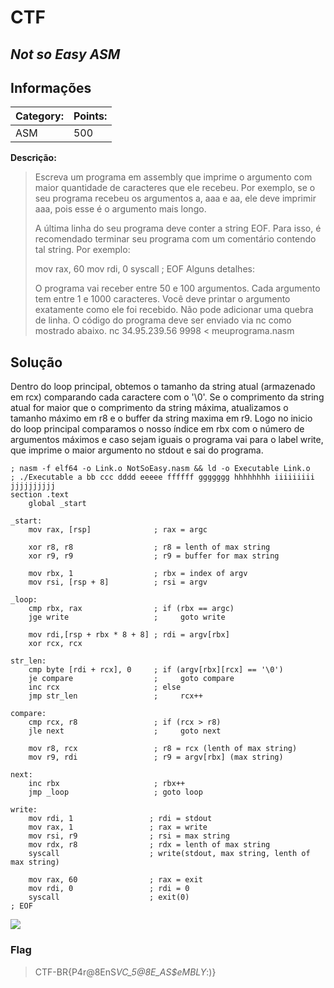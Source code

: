 # **CTF**

## _Not so Easy ASM_

## Informações

| **Category:** | **Points:** |
| ------------- | ----------- |
| ASM           | 500         |

**Descrição:**

> Escreva um programa em assembly que imprime o argumento com maior quantidade de caracteres que ele recebeu. Por exemplo, se o seu programa recebeu os argumentos a, aaa e aa, ele deve imprimir aaa, pois esse é o argumento mais longo.
>
> A última linha do seu programa deve conter a string EOF. Para isso, é recomendado terminar seu programa com um comentário contendo tal string. Por exemplo:
>
> mov rax, 60
> mov rdi, 0
> syscall
> ; EOF
> Alguns detalhes:
>
> O programa vai receber entre 50 e 100 argumentos.
> Cada argumento tem entre 1 e 1000 caracteres.
> Você deve printar o argumento exatamente como ele foi recebido. Não pode adicionar uma quebra de linha.
> O código do programa deve ser enviado via nc como mostrado abaixo.
> nc 34.95.239.56 9998 < meuprograma.nasm

## Solução

Dentro do loop principal, obtemos o tamanho da string atual (armazenado em rcx) comparando cada caractere com o '\0'. Se o comprimento da string atual for maior que o comprimento da string máxima, atualizamos o tamanho máximo em r8 e o buffer da string maxima em r9. Logo no inicio do loop principal comparamos o nosso índice em rbx com o número de argumentos máximos e caso sejam iguais o programa vai para o label write, que imprime o maior argumento no stdout e sai do programa.

```
; nasm -f elf64 -o Link.o NotSoEasy.nasm && ld -o Executable Link.o
; ./Executable a bb ccc dddd eeeee ffffff ggggggg hhhhhhhh iiiiiiiii jjjjjjjjjj
section .text
    global _start

_start:
    mov rax, [rsp]              ; rax = argc

    xor r8, r8                  ; r8 = lenth of max string
    xor r9, r9                  ; r9 = buffer for max string

    mov rbx, 1                  ; rbx = index of argv
    mov rsi, [rsp + 8]          ; rsi = argv

_loop:
    cmp rbx, rax                ; if (rbx == argc)
    jge write                   ;     goto write

    mov rdi,[rsp + rbx * 8 + 8] ; rdi = argv[rbx]
    xor rcx, rcx

str_len:
    cmp byte [rdi + rcx], 0     ; if (argv[rbx][rcx] == '\0')
    je compare                  ;     goto compare
    inc rcx                     ; else
    jmp str_len                 ;     rcx++

compare:
    cmp rcx, r8                 ; if (rcx > r8)
    jle next                    ;     goto next

    mov r8, rcx                 ; r8 = rcx (lenth of max string)
    mov r9, rdi                 ; r9 = argv[rbx] (max string)

next:
    inc rbx                     ; rbx++
    jmp _loop                   ; goto loop

write:
    mov rdi, 1                 ; rdi = stdout
    mov rax, 1                 ; rax = write
    mov rsi, r9                ; rsi = max string
    mov rdx, r8                ; rdx = lenth of max string
    syscall                    ; write(stdout, max string, lenth of max string)

    mov rax, 60                ; rax = exit
    mov rdi, 0                 ; rdi = 0
    syscall                    ; exit(0)
; EOF
```

![](https://i.imgur.com/36riXMb.png)

### Flag

> CTF-BR{P4r@8EnS*VC_5@8E_AS$eMBLY*:)}
